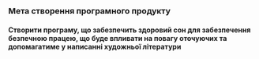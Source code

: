### Мета створення програмного продукту
#### Створити програму, що забезпечить здоровий сон для забезпечення безпечною працею, що буде впливати на повагу оточуючих та допомагатиме у написанні художньої літератури
